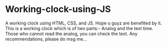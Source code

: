 # Working-clock-using-JS
A working clock using HTML, CSS, and JS. Hope u guyz are benefited by it.
This is a working clock which is of two parts:- Analog and the text time. Those who cannot read the analog, you can check the text. Any recommendations, please do msg me...

